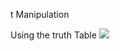 t Manipulation</h1>
<p>Using the truth Table
<img src="https://s3.amazonaws.com/intranet-projects-files/holbertonschool-low_level_programming/232/bitwise.PNG"></p>
